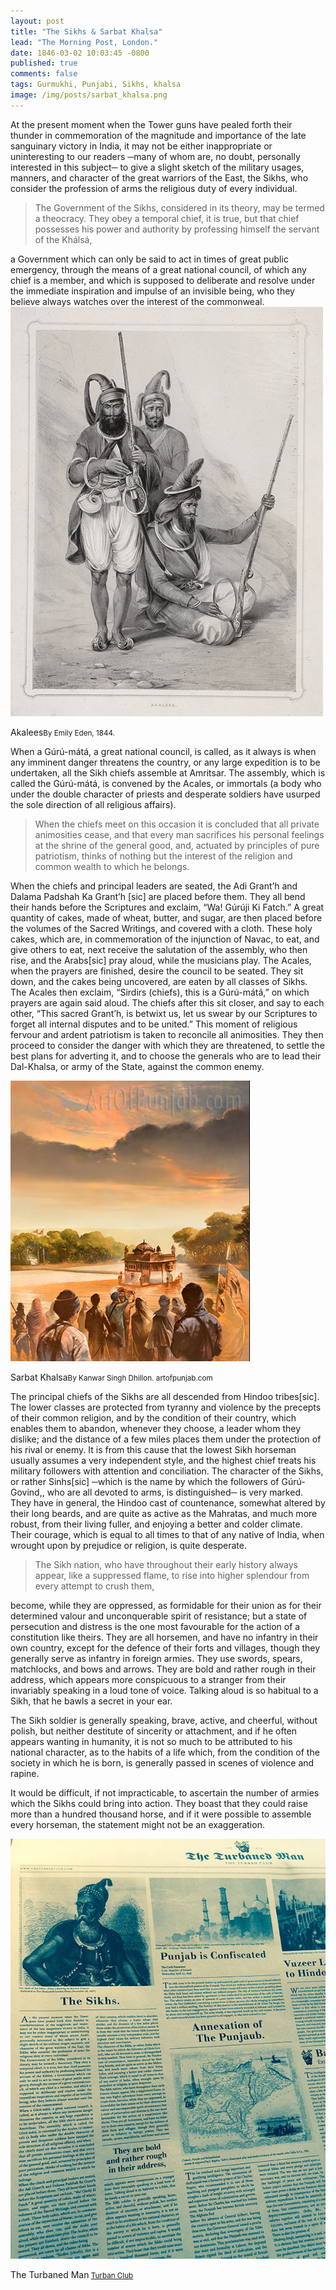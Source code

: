 ```yaml
---
layout: post
title: "The Sikhs & Sarbat Khalsa"
lead: "The Morning Post, London."
date: 1846-03-02 10:03:45 -0800
published: true
comments: false
tags: Gurmukhi, Punjabi, Sikhs, khalsa
image: /img/posts/sarbat_khalsa.png
---
```


At the present moment when the Tower guns have pealed forth their thunder in commemoration of the magnitude and importance of the late sanguinary victory in India, it may not be either inappropriate or uninteresting to our readers ─many of whom are, no doubt, personally interested in this subject─ to give a slight sketch of the military usages, manners, and character of the great warriors of the East, the Sikhs, who consider the profession of arms the religious duty of every individual.


<blockquote>The Government of the Sikhs, considered in its theory, may be termed a theocracy. They obey a temporal chief, it is true, but that chief possesses his power and authority by professing himself the servant of the Khálsá,</blockquote> a Government which can only be said to act in times of great public emergency, through the means of a great national council, of which any chief is a member, and which is supposed to deliberate and resolve under the immediate inspiration and impulse of an invisible being, who they believe always watches over the interest of the commonweal.

<div class="thumbnail with-caption">
  <img src="/img/posts/akalees.png">
  <p>Akalees<small>By Emily Eden, 1844.</small></p>
</div>

When a Gúrú-mátá, a great national council, is called, as it always is when any imminent danger threatens the country, or any large expedition is to be undertaken, all the Sikh chiefs assemble at Amritsar. The assembly, which is called the Gúrú-mátá, is convened by the Acales, or immortals (a body who under the double character of priests and desperate soldiers have usurped the sole direction of all religious affairs).

<blockquote> When the chiefs meet on this occasion it is concluded that all private animosities cease, and that every man sacrifices his personal feelings at the shrine of the general good, and, actuated by principles of pure patriotism, thinks of nothing but the interest of the religion and common wealth  to which he belongs.</blockquote>

When the chiefs and principal leaders are seated, the Adi Grant’h and Dalama Padshah Ka Grant’h [sic] are placed before them. They all bend their hands before the Scriptures and exclaim, “Wa! Gúrúji Ki Fatch.”  A great quantity of cakes, made of wheat, butter, and sugar, are then placed before the volumes of the Sacred Writings, and covered with a cloth. These holy cakes, which are, in commemoration of the injunction of Navac, to eat, and give others to eat, next receive the salutation of the assembly, who then rise, and the Arabs[sic] pray aloud, while the musicians play. The Acales, when the prayers are finished, desire the council to be seated. They sit down, and the cakes being uncovered, are eaten by all classes of Sikhs. The Acales then exclaim, “Sirdirs (chiefs), this is a Gúrú-mátá,” on which prayers are again said aloud. The chiefs after this sit closer, and say to each other, “This sacred Grant’h, is betwixt us, let us swear by our Scriptures to forget all internal disputes and to be united.” This moment of religious fervour and ardent patriotism is taken to reconcile all animosities. They then proceed to consider the danger with which they are threatened, to settle the best plans for adverting it, and to choose the generals who are to lead their Dal-Khalsa, or army of the State, against the common enemy.

<div class="thumbnail with-caption">
  <img src="/img/posts/Sarbat-Khalsa-gallery-large.jpg">
  <p>Sarbat Khalsa<small>By Kanwar Singh Dhillon. artofpunjab.com</small></p>
</div>

The principal chiefs of the Sikhs are all descended from Hindoo tribes[sic]. The lower classes are protected from tyranny and violence by the precepts of their common religion, and by the condition of their country, which enables them to abandon, whenever they choose, a leader whom they dislike; and the distance of a few miles places them under the protection of his rival or enemy. It is from this cause that the lowest Sikh horseman usually assumes a very independent style, and the highest chief treats his military followers with attention and conciliation.
The character of the Sikhs, or rather Sinhs[sic] ─which is the name by which the followers of Gúrú-Govind,, who are all devoted to arms, is distinguished─ is very marked. They have in general, the Hindoo cast of countenance, somewhat altered by their long beards, and are quite as active as the Mahratas, and much more robust, from their living fuller, and enjoying a better and colder climate. Their courage, which is equal to all times to that of any native of India, when wrought upon by prejudice or religion, is quite desperate.

<blockquote>The Sikh nation, who have throughout their early history always appear, like a suppressed flame, to rise into higher splendour from every attempt to crush them,</blockquote> become, while they are oppressed, as formidable for their union as for their determined valour and unconquerable spirit of resistance; but a state of persecution and distress is the one most favourable for the action of a constitution like theirs. They are all horsemen, and have no infantry in their own country, except for the defence of their forts and villages, though they generally serve as infantry in foreign armies. They use swords, spears, matchlocks, and bows and arrows. They are bold and rather rough in their address, which appears more conspicuous to a stranger from their invariably speaking in a loud tone of voice. Talking aloud is so habitual to a Sikh, that he bawls a secret in your ear.

The Sikh soldier is generally speaking, brave, active, and cheerful, without polish, but neither destitute of sincerity or attachment, and if he often appears wanting in humanity, it is not so much to be attributed to his national character, as to the habits of a life which, from the condition of the society in which he is born, is generally passed in scenes of violence and rapine.

It would be difficult, if not impracticable, to ascertain the number of armies which the Sikhs could bring into action. They boast that they could raise more than a hundred thousand horse, and if it were possible to assemble every horseman, the statement might not be an exaggeration.

<div class="thumbnail with-caption">
  <img src="/img/posts/turbanedMan.jpg">
  <p>The Turbaned Man<small> <a href="https://twitter.com/turbanclub">Turban Club</a></small></p>
</div>



